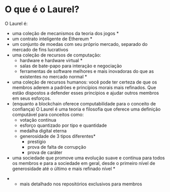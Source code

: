 # O que é o Laurel?

O Laurel é:
- uma coleção de mecanismos da teoria dos jogos *
- um contrato inteligente de Ethereum *
- um conjunto de moedas com seu próprio mercado, separado do mercado de fins lucrativos
- uma coleção de recursos de computação:
    - hardware e hardware virtual *
    - salas de bate-papo para interação e negociação
    - ferramentas de software melhores e mais inovadoras do que as existentes no mercado normal *
- uma coleção de recursos humanos: você pode ter certeza de que os membros aderem a padrões e princípios morais mais refinados. Que estão dispostos a defender esses princípios e ajudar outros membros em seus esforços.
- (enquanto a blockchain oferece computabilidade para o conceito de confiança) O Laurel é uma teoria e filosofia que oferece uma definição computável para conceitos como:
    - votação contínua
    - esforço quantizado por tipo e quantidade
    - medalha digital eterna
    - generosidade de 3 tipos diferentes*
        - prestígio
        - prova de falta de corrupção
        - prova de caráter
- uma sociedade que promove uma evolução suave e contínua para todos os membros e para a sociedade em geral, desde o primeiro nível de generosidade até o último e mais refinado nível *

 * - mais detalhado nos repositórios exclusivos para membros